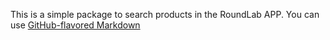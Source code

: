 This is a simple package to search products in the RoundLab APP. You can use
[GitHub-flavored Markdown](http://x23180013-cpp-project-env.eba-vbitjavb.eu-north-1.elasticbeanstalk.com/)
